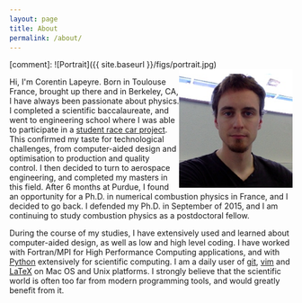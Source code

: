 ```yaml
---
layout: page
title: About
permalink: /about/
---
```


[comment]: ![Portrait]({{ site.baseurl }}/figs/portrait.jpg)
<img src="portrait.png" width="40%" align="right">

Hi, I'm Corentin Lapeyre. Born in Toulouse France, brought up there and in
Berkeley, CA, I have always been passionate about physics. I completed a
scientific baccalaureate, and went to engineering school where I was able to
participate in a [student race car project](http://www.epsa-team.com/). This
confirmed my taste for technological challenges, from computer-aided design and
optimisation to production and quality control.  I then decided to turn to
aerospace engineering, and completed my masters in this field.  After 6 months
at Purdue, I found an opportunity for a Ph.D. in numerical combustion physics
in France, and I decided to go back.  I defended my Ph.D. in September of 2015,
and I am continuing to study combustion physics as a postdoctoral fellow.

During the course of my studies, I have extensively used and learned about
computer-aided design, as well as low and high level coding.  I have worked
with Fortran/MPI for High Performance Computing applications, and with
[Python](https://www.python.org/) extensively for scientific computing.  I am a
daily user of [git](https://git-scm.com/), [vim](http://www.vim.org/) and
[LaTeX](https://tug.org/mactex/) on Mac OS and Unix platforms.  I strongly
believe that the scientific world is often too far from modern programming
tools, and would greatly benefit from it.
